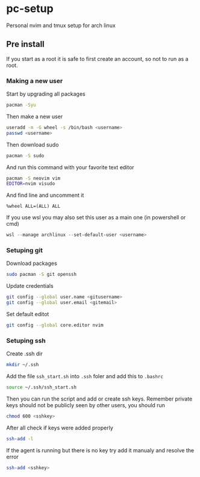 # pc-setup
Personal nvim and tmux setup for arch linux

## Pre install
If you start as a root it is safe to first create an account, so not to run as a root. 
### Making a new user
Start by upgrading all packages
```bash
pacman -Syu
```
Then make a new user
```bash
useradd -m -G wheel -s /bin/bash <username>
passwd <username>
```
Then download sudo
```bash
pacman -S sudo
```
And run this command with your favorite text editor
```bash
pacman -S neovim vim
EDITOR=nvim visudo
```
And find line and uncomment it
```
%wheel ALL=(ALL) ALL
```

If you use wsl you may also set this user as a main one (in powershell or cmd)
```powershell
wsl --manage archlinux --set-default-user <username> 
```

### Setuping git
Download packages
```bash
sudo pacman -S git openssh
```
Update credentials
```bash
git config --global user.name <gitusername>
git config --global user.email <gitemail>
```
Set default editot
```bash
git config --global core.editor nvim
```

### Setuping ssh
Create .ssh dir
```bash
mkdir ~/.ssh
```
Add the file `ssh_start.sh` into `.ssh` foler and add this to `.bashrc`
```bash
source ~/.ssh/ssh_start.sh
```
Then you can run the script and add or create ssh keys. Remember private keys should not be publicly seen by other users, you should run
```bash
chmod 600 <sshkey>
```
After all check if keys were added properly
```bash
ssh-add -l
```
If the agent is running but there is no key try add it manualy and resolve the error
```bash
ssh-add <sshkey>
```

